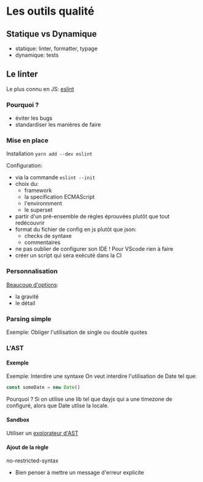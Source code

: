 # Les outils qualité

## Statique vs Dynamique

- statique: linter, formatter, typage
- dynamique: tests

## Le linter

Le plus connu en JS: [eslint](https://eslint.org/)

### Pourquoi ?

- éviter les bugs
- standardiser les manières de faire

### Mise en place

Installation `yarn add --dev eslint`

Configuration:
- via la commande `eslint --init`
- choix du:
    - framework
    - la specification ECMAScript
    - l'environnment
    - le superset
- partir d'un pré-ensemble de règles éprouvées plutôt que tout redécouvrir
- format du fichier de config en js plutôt que json:
    - checks de syntaxe
    - commentaires
- ne pas oublier de configurer son IDE ! Pour VScode rien à faire
- créer un script qui sera exécuté dans la CI
### Personnalisation

[Beaucoup d'options](https://eslint.org/docs/user-guide/configuring/):
- la gravité
- le détail

### Parsing simple
Exemple: Obliger l'utilisation de single ou double quotes

### L'AST

#### Exemple
Exemple: Interdire une syntaxe
On veut interdire l'utilisation de Date tel que:
``` js
const someDate = new Date()
```

Pourquoi ? Si on utilise une lib tel que dayjs qui a une timezone de configuré, alors que Date utlise la locale.

#### Sandbox
Utiliser un [explorateur d'AST](https://astexplorer.net/)

#### Ajout de la règle
no-restricted-syntax

- Bien penser à mettre un message d'erreur explicite
